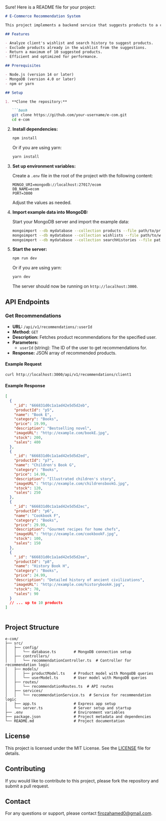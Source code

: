 Sure! Here is a README file for your project:

```markdown
# E-Commerce Recommendation System

This project implements a backend service that suggests products to a client based on their wishlist, search history, and browsing history. The service is built using Node.js and MongoDB, and it follows the MVC (Model-View-Controller) architecture.

## Features

- Analyze client's wishlist and search history to suggest products.
- Exclude products already in the wishlist from the suggestions.
- Return a maximum of 10 suggested products.
- Efficient and optimized for performance.

## Prerequisites

- Node.js (version 14 or later)
- MongoDB (version 4.0 or later)
- npm or yarn

## Setup

1. **Clone the repository:**

   ```bash
   git clone https://github.com/your-username/e-com.git
   cd e-com
   ```

2. **Install dependencies:**

   ```bash
   npm install
   ```

   Or if you are using yarn:

   ```bash
   yarn install
   ```

3. **Set up environment variables:**

   Create a `.env` file in the root of the project with the following content:

   ```plaintext
   MONGO_URI=mongodb://localhost:27017/ecom
   DB_NAME=ecom
   PORT=3000
   ```

   Adjust the values as needed.

4. **Import example data into MongoDB:**

   Start your MongoDB server and import the example data:

   ```bash
   mongoimport --db mydatabase --collection products --file path/to/products.json --jsonArray
   mongoimport --db mydatabase --collection wishlists --file path/to/wishlists.json --jsonArray
   mongoimport --db mydatabase --collection searchHistories --file path/to/searchHistories.json --jsonArray
   ```

5. **Start the server:**

   ```bash
   npm run dev
   ```

   Or if you are using yarn:

   ```bash
   yarn dev
   ```

   The server should now be running on `http://localhost:3000`.

## API Endpoints

### Get Recommendations

- **URL:** `/api/v1/recommendations/:userId`
- **Method:** `GET`
- **Description:** Fetches product recommendations for the specified user.
- **Parameters:**
  - `userId` (string): The ID of the user to get recommendations for.
- **Response:** JSON array of recommended products.

#### Example Request

```bash
curl http://localhost:3000/api/v1/recommendations/client1
```

#### Example Response

```json
[
  {
    "_id": "666831d0c1a1ad42e5d5d2eb",
    "productId": "p5",
    "name": "Book E",
    "category": "Books",
    "price": 19.99,
    "description": "Bestselling novel",
    "imageURL": "http://example.com/bookE.jpg",
    "stock": 200,
    "sales": 400
  },
  {
    "_id": "666831d0c1a1ad42e5d5d2ed",
    "productId": "p7",
    "name": "Children's Book G",
    "category": "Books",
    "price": 14.99,
    "description": "Illustrated children's story",
    "imageURL": "http://example.com/childrensbookG.jpg",
    "stock": 120,
    "sales": 250
  },
  {
    "_id": "666831d0c1a1ad42e5d5d2ec",
    "productId": "p6",
    "name": "Cookbook F",
    "category": "Books",
    "price": 29.99,
    "description": "Gourmet recipes for home chefs",
    "imageURL": "http://example.com/cookbookF.jpg",
    "stock": 100,
    "sales": 150
  },
  {
    "_id": "666831d0c1a1ad42e5d5d2ee",
    "productId": "p8",
    "name": "History Book H",
    "category": "Books",
    "price": 24.99,
    "description": "Detailed history of ancient civilizations",
    "imageURL": "http://example.com/historybookH.jpg",
    "stock": 70,
    "sales": 90
  }
  // ... up to 10 products
]
  

```

## Project Structure

```
e-com/
├── src/
│   ├── config/
│   │   └── database.ts        # MongoDB connection setup
│   ├── controllers/
│   │   └── recommendationController.ts  # Controller for recommendation logic
│   ├── models/
│   │   ├── productModel.ts    # Product model with MongoDB queries
│   │   └── userModel.ts       # User model with MongoDB queries
│   ├── routes/
│   │   └── recommendationRoutes.ts  # API routes
│   ├── services/
│   │   └── recommendationService.ts  # Service for recommendation logic
│   ├── app.ts                 # Express app setup
│   └── server.ts              # Server setup and startup
├── .env                       # Environment variables
├── package.json               # Project metadata and dependencies
└── README.md                  # Project documentation
```


## License

This project is licensed under the MIT License. See the [LICENSE](LICENSE) file for details.

## Contributing

If you would like to contribute to this project, please fork the repository and submit a pull request.

## Contact

For any questions or support, please contact [firozahamed0@gmail.com](mailto:firozahamed0@gmail.com).


